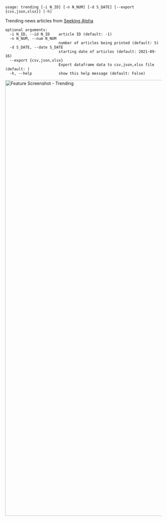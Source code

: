 ```
usage: trending [-i N_ID] [-n N_NUM] [-d S_DATE] [--export {csv,json,xlsx}] [-h]
```

Trending news articles from [Seeking Alpha](https://seekingalpha.com/market-news/trending)

```
optional arguments:
  -i N_ID, --id N_ID    article ID (default: -1)
  -n N_NUM, --num N_NUM
                        number of articles being printed (default: 5)
  -d S_DATE, --date S_DATE
                        starting date of articles (default: 2021-09-16)
  --export {csv,json,xlsx}
                        Export dataframe data to csv,json,xlsx file (default: )
  -h, --help            show this help message (default: False)
```

<img width="1400" alt="Feature Screenshot - Trending" src="https://user-images.githubusercontent.com/85772166/140438957-2725540a-5b2d-412b-bed2-4fd56a956ffc.png">
